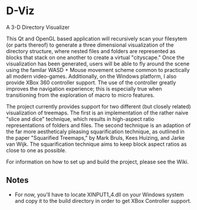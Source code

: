 # D-Viz
A 3-D Directory Visualizer

This Qt and OpenGL based application will recursively scan your filesytem (or parts thereof) to generate a three dimensional visualization of the directory structure, where nested files and folders are represented as blocks that stack on one another to create a virtual "cityscape." Once the visualization has been generated, users will be able to fly around the scene using the familar WASD + Mouse movement scheme common to practically all modern video-games. Additionally, on the Windows platform, I also provide XBox 360 controller support. The use of the controller greatly improves the navigation experience; this is especially true when transitioning from the exploration of macro to micro features.

The project currently provides support for two different (but closely related) visualization of treemaps. The first is an implementation of the rather naive "slice and dice" technique, which results in high-aspect ratio representations of folders and files. The second technique is an adaption of the far more aestheticaly pleasing squarification technique, as outlined in the paper "Squarified Treemaps," by Mark Bruls, Kees Huizing, and Jarke van Wijk. The squarification technique aims to keep block aspect ratios as close to one as possible.

For information on how to set up and build the project, please see the Wiki.

## Notes

* For now, you'll have to locate XINPUT1_4.dll on your Windows system and copy it to the build directory in order to get XBox Controller support.
